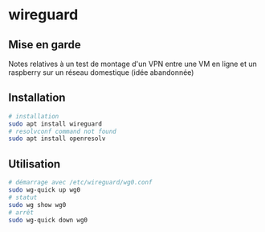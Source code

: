 # wireguard

## Mise en garde

Notes relatives à un test de montage d'un VPN entre une VM en ligne et un raspberry sur un réseau domestique (idée abandonnée)

## Installation

```bash
# installation
sudo apt install wireguard
# resolvconf command not found
sudo apt install openresolv
```

## Utilisation

```bash
# démarrage avec /etc/wireguard/wg0.conf
sudo wg-quick up wg0
# statut
sudo wg show wg0
# arrêt
sudo wg-quick down wg0
```
